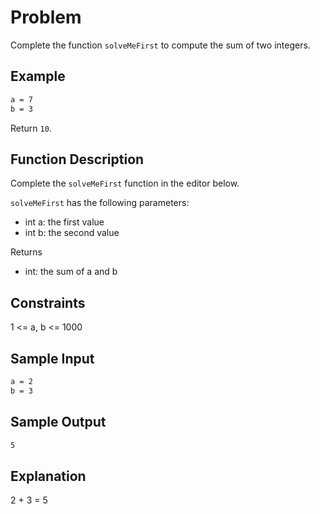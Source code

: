 # Problem

Complete the function `solveMeFirst` to compute the sum of two integers.

## Example

```txt
a = 7
b = 3
```

Return `10`.

## Function Description

Complete the `solveMeFirst` function in the editor below.

`solveMeFirst` has the following parameters:

- int a: the first value
- int b: the second value

Returns

- int: the sum of a and b

## Constraints

1 <= a, b <= 1000

## Sample Input

```txt
a = 2
b = 3
```

## Sample Output

```txt
5
```

## Explanation

2 + 3 = 5
